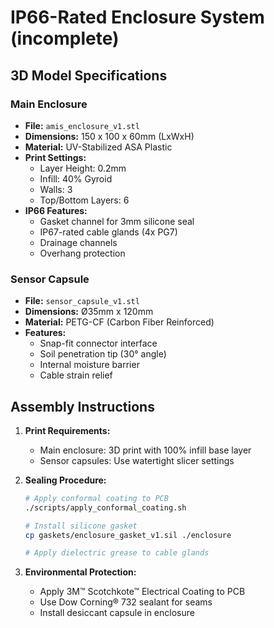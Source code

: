 # IP66-Rated Enclosure System (incomplete)

## 3D Model Specifications

### Main Enclosure
- **File:** `amis_enclosure_v1.stl`
- **Dimensions:** 150 x 100 x 60mm (LxWxH)
- **Material:** UV-Stabilized ASA Plastic
- **Print Settings:**
  - Layer Height: 0.2mm
  - Infill: 40% Gyroid
  - Walls: 3
  - Top/Bottom Layers: 6
- **IP66 Features:**
  - Gasket channel for 3mm silicone seal
  - IP67-rated cable glands (4x PG7)
  - Drainage channels
  - Overhang protection

### Sensor Capsule
- **File:** `sensor_capsule_v1.stl`
- **Dimensions:** Ø35mm x 120mm
- **Material:** PETG-CF (Carbon Fiber Reinforced)
- **Features:**
  - Snap-fit connector interface
  - Soil penetration tip (30° angle)
  - Internal moisture barrier
  - Cable strain relief

## Assembly Instructions

1. **Print Requirements:**
   - Main enclosure: 3D print with 100% infill base layer
   - Sensor capsules: Use watertight slicer settings

2. **Sealing Procedure:**
   ```bash
   # Apply conformal coating to PCB
   ./scripts/apply_conformal_coating.sh
   
   # Install silicone gasket
   cp gaskets/enclosure_gasket_v1.sil ./enclosure
   
   # Apply dielectric grease to cable glands
   ```

3. **Environmental Protection:**
   - Apply 3M™ Scotchkote™ Electrical Coating to PCB
   - Use Dow Corning® 732 sealant for seams
   - Install desiccant capsule in enclosure
